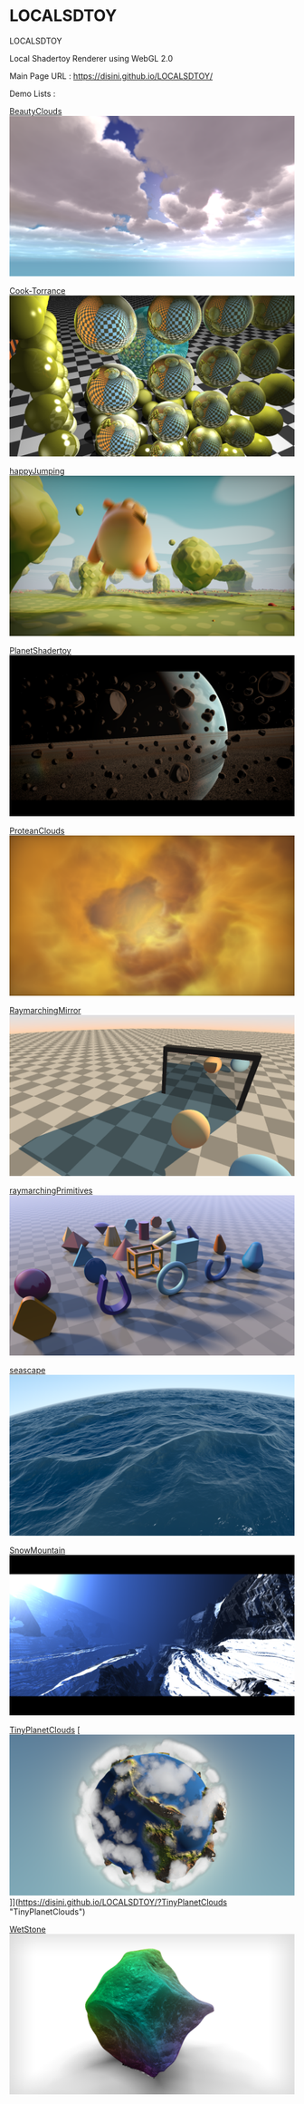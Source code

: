 # LOCALSDTOY
LOCALSDTOY

Local Shadertoy Renderer using WebGL 2.0

Main Page URL : 
https://disini.github.io/LOCALSDTOY/

Demo Lists : 

[BeautyClouds](https://disini.github.io/LOCALSDTOY/？BeautyClouds "BeautyClouds")
[![](images/screenshots/BeautyClouds.png)](https://disini.github.io/LOCALSDTOY/？BeautyClouds "BeautyClouds")

[Cook-Torrance](https://disini.github.io/LOCALSDTOY/?Cook-Torrance "Cook-Torrance")
[![](images/screenshots/Cook-Torrance.png)](https://disini.github.io/LOCALSDTOY/?Cook-Torrance "Cook-Torrance")

[happyJumping](https://disini.github.io/LOCALSDTOY/?happyJumping "happyJumping")
[![](images/screenshots/happyJumping.png)](https://disini.github.io/LOCALSDTOY/?happyJumping "happyJumping")


[PlanetShadertoy](https://disini.github.io/LOCALSDTOY/?PlanetShadertoy "PlanetShadertoy")
[![](images/screenshots/PlanetShadertoy.png)](https://disini.github.io/LOCALSDTOY/?PlanetShadertoy "PlanetShadertoy")


[ProteanClouds](https://disini.github.io/LOCALSDTOY/?ProteanClouds "ProteanClouds")
[![](images/screenshots/ProteanClouds.png)](https://disini.github.io/LOCALSDTOY/?ProteanClouds "ProteanClouds")


[RaymarchingMirror](https://disini.github.io/LOCALSDTOY/?RaymarchingMirror "RaymarchingMirror")
[![](images/screenshots/RaymarchingMirror.png)](https://disini.github.io/LOCALSDTOY/?RaymarchingMirror "RaymarchingMirror")


[raymarchingPrimitives](https://disini.github.io/LOCALSDTOY/?raymarchingPrimitives "raymarchingPrimitives")
[![](images/screenshots/raymarchingPrimitives.png)](https://disini.github.io/LOCALSDTOY/?raymarchingPrimitives "raymarchingPrimitives")


[seascape](https://disini.github.io/LOCALSDTOY/?seascape "seascape")
[![](images/screenshots/seascape.png)](https://disini.github.io/LOCALSDTOY/?seascape "seascape")


[SnowMountain](https://disini.github.io/LOCALSDTOY/?SnowMountain "SnowMountain")
[![](images/screenshots/SnowMountain.png)](https://disini.github.io/LOCALSDTOY/?SnowMountain "SnowMountain")


[TinyPlanetClouds](https://disini.github.io/LOCALSDTOY/?TinyPlanetClouds "TinyPlanetClouds")
[![](images/screenshots/TinyPlanetClouds.png)]](https://disini.github.io/LOCALSDTOY/?TinyPlanetClouds "TinyPlanetClouds")


[WetStone](https://disini.github.io/LOCALSDTOY/?Cook-Torrance "WetStone")
[![](images/screenshots/WetStone.png)](https://disini.github.io/LOCALSDTOY/?Cook-Torrance "WetStone")


